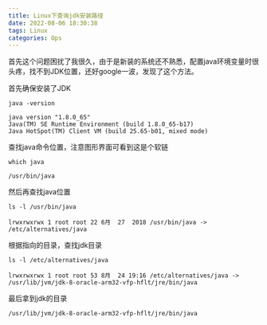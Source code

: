 ```yaml
---
title: Linux下查询jdk安装路径
date: 2022-08-06 18:30:38
tags: Linux
categories: Ops
---
```


<!-- more -->

首先这个问题困扰了我很久，由于是新装的系统还不熟悉，配置java环境变量时很头疼，找不到JDK位置，还好google一波，发现了这个方法。

首先确保安装了JDK

```
java -version

java version "1.8.0_65"
Java(TM) SE Runtime Environment (build 1.8.0_65-b17)
Java HotSpot(TM) Client VM (build 25.65-b01, mixed mode)
```

查找java命令位置，注意图形界面可看到这是个软链

```
which java

/usr/bin/java
```

 

然后再查找java位置

```
ls -l /usr/bin/java

lrwxrwxrwx 1 root root 22 6月  27  2018 /usr/bin/java -> /etc/alternatives/java
```

根据指向的目录，查找jdk目录

```
ls -l /etc/alternatives/java

lrwxrwxrwx 1 root root 53 8月  24 19:16 /etc/alternatives/java -> /usr/lib/jvm/jdk-8-oracle-arm32-vfp-hflt/jre/bin/java
```

最后拿到jdk的目录

```
/usr/lib/jvm/jdk-8-oracle-arm32-vfp-hflt/jre/bin/java
```
